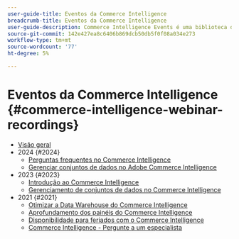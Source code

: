 ```yaml
---
user-guide-title: Eventos da Commerce Intelligence
breadcrumb-title: Eventos da Commerce Intelligence
user-guide-description: Commerce Intelligence Events é uma biblioteca de vídeos na qual especialistas e colegas compartilham suas ideias e opiniões sobre o Adobe Commerce Intelligence.
source-git-commit: 142e427ea8c6406b869dcb50db5f0f08a034e273
workflow-type: tm+mt
source-wordcount: '77'
ht-degree: 5%

---
```



# Eventos da Commerce Intelligence  {#commerce-intelligence-webinar-recordings}

+ [Visão geral](overview.md)
+ 2024 {#2024}
   + [Perguntas frequentes no Commerce Intelligence](2024/faq-in-commerce-intelligence.md)
   + [Gerenciar conjuntos de dados no Adobe Commerce Intelligence](2024/manage-data-sets-adobe-commerce.md)
+ 2023 {#2023}
   + [Introdução ao Commerce Intelligence](2023/getting-started.md)
   + [Gerenciamento de conjuntos de dados no Commerce Intelligence](2023/manage-data-sets.md)
+ 2021 {#2021}
   + [Otimizar a Data Warehouse do Commerce Intelligence](2021-22/optimize-data-warehouse.md)
   + [Aprofundamento dos painéis do Commerce Intelligence](2021-22/dashboards-deep-dive.md)
   + [Disponibilidade para feriados com o Commerce Intelligence](2021-22/holiday-readiness.md)
   + [Commerce Intelligence - Pergunte a um especialista](2021-22/ask-expert.md)

<!--+ Commerce Events {#commerce-events}
  + [Overview](commerce-events/overview.md)
  + 2022 {#2022}
    + [Top Tips and Tricks for Adobe Campaign Standard](customer-journeys/2022/tips-and-tricks.md)
    + [Develop and customize data models in Adobe [!DNL Campaign Classic]](customer-journeys/2022/data-models.md)

+ Data and insights {#commerce-release-updates}
  + [Overview](commerce-release-updates/overview.md)
  + 2022 {#2022}
    + [Innovations and trends](data-and-insights/2022/innovations.md)
    + [Sensei and Analysis Workspace](data-and-insights/2022/sensei.md)
    + [Personalize and automate with Adobe Target](data-and-insights/2022/personalize.md)
    + [Analytics and Target applications for Mobile and Apps](data-and-insights/2022/mobile-and-apps.md)
    + [Cross Device Analytics and Customer Journey Analytics](data-and-insights/2022/cross-device-analytics.md) -->